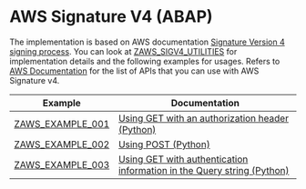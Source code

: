 # AWS Signature V4 (ABAP)

The implementation is based on AWS documentation [Signature Version 4 signing process](https://docs.aws.amazon.com/general/latest/gr/signature-version-4.html). You can look at [ZAWS_SIGV4_UTILITIES](src/zaws_sigv4_utilities.clas.abap) for implementation details and the following examples for usages. Refers to [AWS Documentation](https://docs.aws.amazon.com/index.html) for the list of APIs that you can use with AWS Signature v4.
 
|Example         |Documentation|
|----------------|-------------|
|[ZAWS_EXAMPLE_001](src/zaws_example_001.clas.abap)|[Using GET with an authorization header (Python)](https://docs.aws.amazon.com/general/latest/gr/sigv4-signed-request-examples.html#sig-v4-examples-get-auth-header)
|[ZAWS_EXAMPLE_002](src/zaws_example_002.clas.abap)|[Using POST (Python)](https://docs.aws.amazon.com/general/latest/gr/sigv4-signed-request-examples.html#sig-v4-examples-post)
|[ZAWS_EXAMPLE_003](src/zaws_example_003.clas.abap)|[Using GET with authentication information in the Query string (Python)](https://docs.aws.amazon.com/general/latest/gr/sigv4-signed-request-examples.html#sig-v4-examples-get-query-string)
